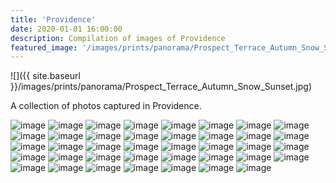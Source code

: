 ```yaml
---
title: 'Providence'
date: 2020-01-01 16:00:00
description: Compilation of images of Providence
featured_image: '/images/prints/panorama/Prospect_Terrace_Autumn_Snow_Sunset.jpg'
---
```


![]({{ site.baseurl }}/images/prints/panorama/Prospect_Terrace_Autumn_Snow_Sunset.jpg)

A collection of photos captured in Providence.

<div class="gallery" data-columns="3">
    <img src="{{ site.baseurl }}/images/prints/standard/Cold_Capitol_Moonrise.jpg"  alt="image" />
    <img src="{{ site.baseurl }}/images/prints/standard/Capitol_Moonset.jpg"  alt="image" />
    <img src="{{ site.baseurl }}/images/prints/standard/Dome_with_Moon.jpg"  alt="image" />
    <img src="{{ site.baseurl }}/images/prints/standard/Double_Bolts_Over_Providence.jpg"  alt="image" />
    <img src="{{ site.baseurl }}/images/prints/standard/Providence_Power_And_Lightning.jpg" alt="image" />
    <img src="{{ site.baseurl }}/images/prints/standard/Statehouse_Eclipse.jpg"  alt="image" />
    <img src="{{ site.baseurl }}/images/prints/standard/Independent_Man_Eclipse.jpg"  alt="image" />
    <img src="{{ site.baseurl }}/images/prints/standard/Independent_Man_in_Winter.jpg"  alt="image" />
    <img src="{{ site.baseurl }}/images/prints/standard/Independent_Man_in_Autumn.jpg"  alt="image" />
    <img src="{{ site.baseurl }}/images/prints/standard/Independent_Man_in_Spring.jpg"  alt="image" />
    <img src="{{ site.baseurl }}/images/prints/standard/Neutaconkanut_Views_II.jpg"  alt="image" />
    <img src="{{ site.baseurl }}/images/prints/standard/Providence_Spires_in_Autumn.jpg"  alt="image" />
    <img src="{{ site.baseurl }}/images/prints/standard/Purple_and_Pink.jpg"  alt="image" />
    <img src="{{ site.baseurl }}/images/prints/standard/Road_To_Autumn.jpg"  alt="image" />
    <img src="{{ site.baseurl }}/images/prints/standard/Snowy_Statehouse.jpg"  alt="image" />
    <img src="{{ site.baseurl }}/images/prints/standard/Statehouse_Autumn_Path.jpg"  alt="image" />
    <img src="{{ site.baseurl }}/images/prints/standard/Sunset_Over_Providence.jpg"  alt="image" />
    <img src="{{ site.baseurl }}/images/prints/standard/Statehouse_in_Autumn.jpg"  alt="image" />
    <img src="{{ site.baseurl }}/images/prints/standard/Autumn_Reflections_at_the_Temple_of_Music.jpg" alt="image" />
    <img src="{{ site.baseurl }}/images/prints/standard/Bandstand_in_Autumn.jpg" alt="image" />
    <img src="{{ site.baseurl }}/images/prints/standard/Bridges_To_Blossoms.jpg" alt="image" />
    <img src="{{ site.baseurl }}/images/prints/standard/Cherry_Blossom_Bench.jpg" alt="image" />
    <img src="{{ site.baseurl }}/images/prints/standard/Dalrymple_On_Fire.jpg" alt="image" />
    <img src="{{ site.baseurl }}/images/blog/2021-02-07-roger-williams-snow-storm/DalrympleSnowFastShutter.jpg" alt="image" />
    <img src="{{ site.baseurl }}/images/blog/2021-02-07-roger-williams-snow-storm/DalrympleSnowSlowShutter.jpg" alt="image" />
    <img src="{{ site.baseurl }}/images/prints/standard/Fountain_and_Bridge_Reflections.jpg" alt="image" />
    <img src="{{ site.baseurl }}/images/prints/standard/Iron_Footridge_In_Snow.jpg" alt="image" />
    <img src="{{ site.baseurl }}/images/prints/standard/Iron_Footbridge.jpg" alt="image" />
    <img src="{{ site.baseurl }}/images/prints/standard/Japanese_Gardens_in_Spring.jpg" alt="image" />
    <img src="{{ site.baseurl }}/images/prints/standard/Miantunomu_Bridge_in_Autumn.jpg" alt="image" />
    <img src="{{ site.baseurl }}/images/blog/2021-02-07-roger-williams-snow-storm/SnowingOnTheMiantunomuBridge.jpg" alt="image" />
    <img src="{{ site.baseurl }}/images/prints/standard/Spring_Reflections_at_the_Bandstand.jpg" alt="image" />
</div>
<div class="gallery" data-columns="2">
    <img src="{{ site.baseurl }}/images/prints/panorama/Prospect_Terrace_Autumn_Snow_Sunset.jpg"  alt="image" />
    <img src="{{ site.baseurl }}/images/prints/panorama/Autumn_Reflections_at_the_Bandstand.jpg" alt="image" />
    <img src="{{ site.baseurl }}/images/prints/panorama/Autumn_Sunrise_at_the_Temple_of_Music.jpg" alt="image" />
    <img src="{{ site.baseurl }}/images/prints/panorama/Dalrymple_Boat_House_in_Autumn.jpg" alt="image" />
    <img src="{{ site.baseurl }}/images/prints/panorama/Dalrymple_Boat_House_In_Falling_Snow.jpg" alt="image" />
    <img src="{{ site.baseurl }}/images/blog/2021-02-07-roger-williams-snow-storm/DalrympleBoathousePanoramaSnowingLongerShutter.jpg" alt="image" />
    <img src="{{ site.baseurl }}/images/blog/2021-02-07-roger-williams-snow-storm/JapaneseGardenDuringSnow.jpg" alt="image" />
</div>